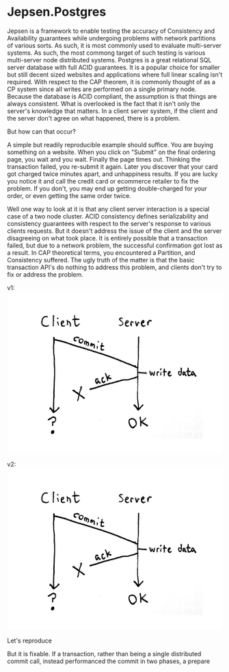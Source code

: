 # Jepsen.Postgres

Jepsen is a framework to enable testing the accuracy of Consistency and Availability guarantees while undergoing
problems with network partitions of various sorts.  As such, it is most commonly used to evaluate multi-server
systems.  As such, the most commong target of such testing is various multi-server node distributed systems.
Postgres is a great relational SQL server database with full ACID guarantees.  It is a popular choice for smaller
but still decent sized websites and applications where full linear scaling isn't required.  With respect to
the CAP theorem, it is commonly thought of as a CP system since all writes are performed on a single primary
node.  Because the database is ACID compliant, the assumption is that things are always consistent.  What is
overlooked is the fact that it isn't only the server's knowledge that matters.  In a client server system, if
the client and the server don't agree on what happened, there is a problem.

But how can that occur?

A simple but readily reproducible example should suffice.  You are buying something on a website.
When you click on "Submit" on the final ordering page, you wait and you wait.  Finally the page times
out.  Thinking the transaction failed, you re-submit it again.  Later you discover that your card got 
charged twice minutes apart, and unhappiness results.  If you are lucky you notice it and call the credit
card or ecommerce retailer to fix the problem.  If you don't, you may end up getting double-charged for
your order, or even getting the same order twice.  

Well one way to look at it is that any client server interaction is a special case of a two node
cluster.  ACID consistency defines serializability and consistency guarantees with respect to the
server's response to various clients requests.  But it doesn't address the issue of the client and
the server disagreeing on what took place.  It is entirely possible that a transaction failed, but due
to a network problem, the successful confirmation got lost as a result.
In CAP theoretical terms, you encountered a Partition, and Consistency suffered.  The ugly truth of the matter
is that the basic transaction API's do nothing to address this problem, and clients don't try to fix or
address the problem.
 
v1: <img src="https://github.com/khdegraaf/jepsen/blob/master/postgres-rds/images/failed.jpg?raw-true" />

v2: ![Failed Commit](images/failed.jpg?raw=true "Failed Commit")
 
Let's reproduce  

But it is fixable.  If a transaction, rather than being a single distributed commit call, instead
performanced the commit in two phases, a prepare

## 
